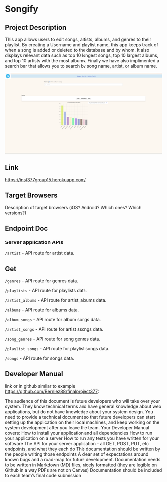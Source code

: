 # Songify

## Project Description
This app allows users to edit songs, artists, albums, and genres to their playlist. By creating a Username and playlist name, this app keeps track of when a song is added or deleted to the database and by whom. It also displays relevant data such as top 10 longest songs, top 10 largest albums, and top 10 artists with the most albums. Finally we have also implimented a search bar that allows you to search by song name, artist, or album name.

![Alt hompage](client/images/homepage.png)
## Link
https://inst377group15.herokuapp.com/

## Target Browsers
Description of target browsers (iOS? Android? Which ones? Which versions?)
## Endpoint Doc 
### Server application APIs
```/artist``` - API route for artist data.
## Get ##

```/genres``` - API route for genres data.

```/playlists``` - API route for playlists data.

```/artist_albums``` - API route for artist_albums data.

```/albums``` - API route for albums data.


```/album_songs``` - API route for album songs data.

```/artist_songs``` - API route for artist ssongs data.


```/song_genres``` - API route for song genres data.


```/playlist_songs``` - API route for playlist songs data.

```/songs``` - API route for songs data.


## Developer Manual
link or in github similar to example
https://github.com/Berniez88/finalproject377:

The audience of this document is future developers who will take over your system.
They know technical terms and have general knowledge about web applications, but do not have knowledge about your system design.
You need to provide a technical document so that future developers can start setting up the application on their local machines, and keep working on the system development after you leave the team.
Your Developer Manual covers:
How to install your application and all dependencies
How to run your application on a server
How to run any tests you have written for your software
The API for your server application - all GET, POST, PUT, etc endpoints, and what they each do
This documentation should be written by the people writing those endpoints
A clear set of expectations around known bugs and a road-map for future development.
Documentation needs to be written in Markdown (MD) files, nicely formatted (they are legible on Github in a way PDFs are not on Canvas)
Documentation should be included to each team’s final code submission
